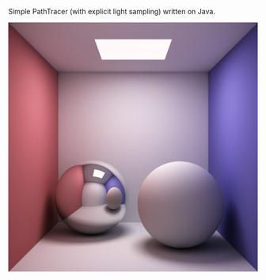 Simple PathTracer (with explicit light sampling) written on Java.

![alt tag](https://raw.githubusercontent.com/sanex3339/PathTracer-Java/master/preview/preview.png)
